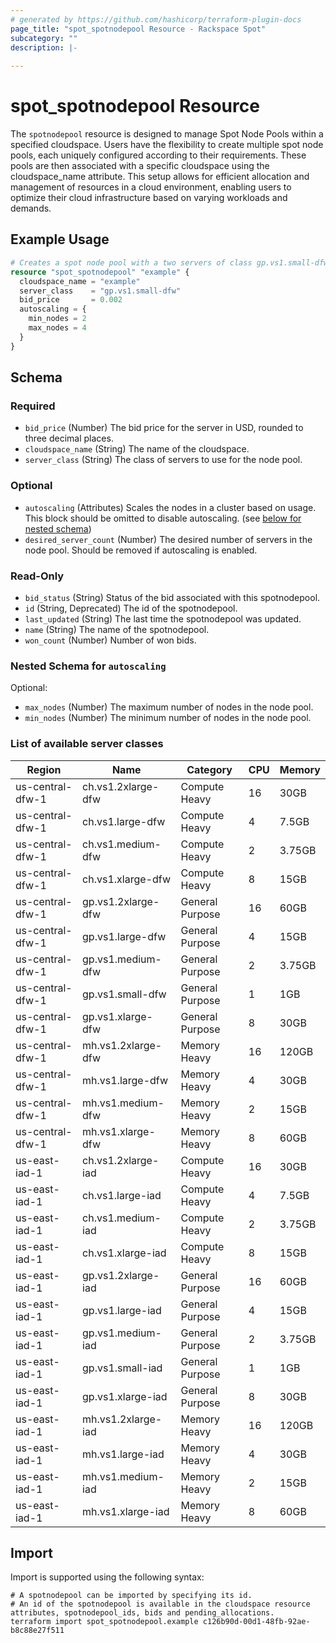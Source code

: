 ```yaml
---
# generated by https://github.com/hashicorp/terraform-plugin-docs
page_title: "spot_spotnodepool Resource - Rackspace Spot"
subcategory: ""
description: |-
  
---
```


# spot_spotnodepool Resource

The `spotnodepool` resource is designed to manage Spot Node Pools within a specified cloudspace. Users have the flexibility to create multiple spot node pools, each uniquely configured according to their requirements. These pools are then associated with a specific cloudspace using the cloudspace_name attribute. This setup allows for efficient allocation and management of resources in a cloud environment, enabling users to optimize their cloud infrastructure based on varying workloads and demands.

## Example Usage

```terraform
# Creates a spot node pool with a two servers of class gp.vs1.small-dfw.
resource "spot_spotnodepool" "example" {
  cloudspace_name = "example"
  server_class    = "gp.vs1.small-dfw"
  bid_price       = 0.002
  autoscaling = {
    min_nodes = 2
    max_nodes = 4
  }
}
```

<!-- schema generated by tfplugindocs -->
## Schema

### Required

- `bid_price` (Number) The bid price for the server in USD, rounded to three decimal places.
- `cloudspace_name` (String) The name of the cloudspace.
- `server_class` (String) The class of servers to use for the node pool.

### Optional

- `autoscaling` (Attributes) Scales the nodes in a cluster based on usage. This block should be omitted to disable autoscaling. (see [below for nested schema](#nestedatt--autoscaling))
- `desired_server_count` (Number) The desired number of servers in the node pool. Should be removed if autoscaling is enabled.

### Read-Only

- `bid_status` (String) Status of the bid associated with this spotnodepool.
- `id` (String, Deprecated) The id of the spotnodepool.
- `last_updated` (String) The last time the spotnodepool was updated.
- `name` (String) The name of the spotnodepool.
- `won_count` (Number) Number of won bids.

<a id="nestedatt--autoscaling"></a>
### Nested Schema for `autoscaling`

Optional:

- `max_nodes` (Number) The maximum number of nodes in the node pool.
- `min_nodes` (Number) The minimum number of nodes in the node pool.

### List of available server classes

| Region          | Name              | Category       | CPU | Memory  |
|-----------------|-------------------|----------------|-----|---------|
| us-central-dfw-1| ch.vs1.2xlarge-dfw| Compute Heavy  | 16  | 30GB    |
| us-central-dfw-1| ch.vs1.large-dfw  | Compute Heavy  | 4   | 7.5GB   |
| us-central-dfw-1| ch.vs1.medium-dfw | Compute Heavy  | 2   | 3.75GB  |
| us-central-dfw-1| ch.vs1.xlarge-dfw | Compute Heavy  | 8   | 15GB    |
| us-central-dfw-1| gp.vs1.2xlarge-dfw| General Purpose| 16  | 60GB    |
| us-central-dfw-1| gp.vs1.large-dfw  | General Purpose| 4   | 15GB    |
| us-central-dfw-1| gp.vs1.medium-dfw | General Purpose| 2   | 3.75GB  |
| us-central-dfw-1| gp.vs1.small-dfw  | General Purpose| 1   | 1GB     |
| us-central-dfw-1| gp.vs1.xlarge-dfw | General Purpose| 8   | 30GB    |
| us-central-dfw-1| mh.vs1.2xlarge-dfw| Memory Heavy   | 16  | 120GB   |
| us-central-dfw-1| mh.vs1.large-dfw  | Memory Heavy   | 4   | 30GB    |
| us-central-dfw-1| mh.vs1.medium-dfw | Memory Heavy   | 2   | 15GB    |
| us-central-dfw-1| mh.vs1.xlarge-dfw | Memory Heavy   | 8   | 60GB    |
| us-east-iad-1   | ch.vs1.2xlarge-iad| Compute Heavy  | 16  | 30GB    |
| us-east-iad-1   | ch.vs1.large-iad  | Compute Heavy  | 4   | 7.5GB   |
| us-east-iad-1   | ch.vs1.medium-iad | Compute Heavy  | 2   | 3.75GB  |
| us-east-iad-1   | ch.vs1.xlarge-iad | Compute Heavy  | 8   | 15GB    |
| us-east-iad-1   | gp.vs1.2xlarge-iad| General Purpose| 16  | 60GB    |
| us-east-iad-1   | gp.vs1.large-iad  | General Purpose| 4   | 15GB    |
| us-east-iad-1   | gp.vs1.medium-iad | General Purpose| 2   | 3.75GB  |
| us-east-iad-1   | gp.vs1.small-iad  | General Purpose| 1   | 1GB     |
| us-east-iad-1   | gp.vs1.xlarge-iad | General Purpose| 8   | 30GB    |
| us-east-iad-1   | mh.vs1.2xlarge-iad| Memory Heavy   | 16  | 120GB   |
| us-east-iad-1   | mh.vs1.large-iad  | Memory Heavy   | 4   | 30GB    |
| us-east-iad-1   | mh.vs1.medium-iad | Memory Heavy   | 2   | 15GB    |
| us-east-iad-1   | mh.vs1.xlarge-iad | Memory Heavy   | 8   | 60GB    |


## Import

Import is supported using the following syntax:

```shell
# A spotnodepool can be imported by specifying its id.
# An id of the spotnodepool is available in the cloudspace resource attributes, spotnodepool_ids, bids and pending_allocations.
terraform import spot_spotnodepool.example c126b90d-00d1-48fb-92ae-b8c88e27f511
```
